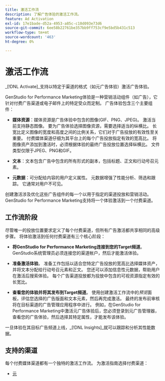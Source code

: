 ```yaml
---
title: 激活工作流
description: 了解广告体验的激活工作流。
feature: Ad Activation
exl-id: 17e1bade-d52a-4953-a85c-c10d093e73d6
source-git-commit: 6ee58b22761be357bb9ff753cf9e5bd5b431c513
workflow-type: tm+mt
source-wordcount: '463'
ht-degree: 0%

---
```


# 激活工作流

_[!DNL Activate]_支持以特定于渠道的格式（如元广告体验）激活广告体验。

GenStudio for Performance Marketing体验是一种营销活动组件（如广告），它针对付费广告渠道或电子邮件上的特定受众而定制。 广告体验包含三个主要组件：

* **媒体资源**：媒体资源是广告体验中包含的图像(GIF、PNG、JPEG)。 激活当前支持静态图像。
要为广告体验选择图像资源，需要选择适当的纵横比。 长宽比定义图像的宽度和高度之间的比例关系，它们对于广告投放的有效性至关重要。 付费媒体渠道仔细为其平台上的每个广告投放指定有效的宽高比。 将图像资产添加到激活时，必须根据体验的最终广告投放位置选择纵横比。 文件类型仅限于JPEG、PNG和GIF。

* **文本**：文本包含广告中包含的所有形式的副本，包括标题、正文和行动号召元素。

* **元数据**：可分配给内容的用户定义属性。 元数据增强了性能分析、筛选和跟踪。 它通常对用户不可见。

创建激活涉及优化这些广告组件的每一个以用于指定的渠道投放和营销活动。 GenStudio for Performance Marketing支持将一个体验激活到一个付费渠道。

## 工作流阶段

尽管唯一的投放位置要求定义了每个付费渠道，但所有广告激活都共享相同的高级步骤。 将体验激活到任何付费渠道有三个核心阶段：

* **将GenStudio for Performance Marketing连接到您的Target频道**。 GenStudio系统管理员必须连接您的渠道帐户，然后才能激活体验。

* **准备激活体验**。 准备工作包括以适合您特定广告投放的宽高比选择媒体资产，并将文本分配给行动号召元素和正文。 您还可以添加信息性元数据，帮助用户在激活后搜索体验。 每个广告渠道投放都为投放中包含的可视资源指定有效的长宽比。

* **查看您的体验并将其发布到Target频道**。  使用创建激活工作流中的&#x200B;_预览_&#x200B;面板，评估您选择的广告版面和文本元素，然后再完成激活。 最终的发布前审核将在目标渠道的广告管理应用程序中进行。 例如，在GenStudio for Performance Marketing中激活元广告体验后，您必须登录到元广告管理器，查看您的广告体验，然后选择其特定属性，才能发布该体验。

一旦体验在其目标广告频道上线，_[!DNL Insights]_就可以跟踪和分析其性能数据。

## 支持的渠道

每个付费媒体渠道都有一个独特的激活工作流。 为激活指南选择付费渠道：

* [元](activate-meta-ad.md)
